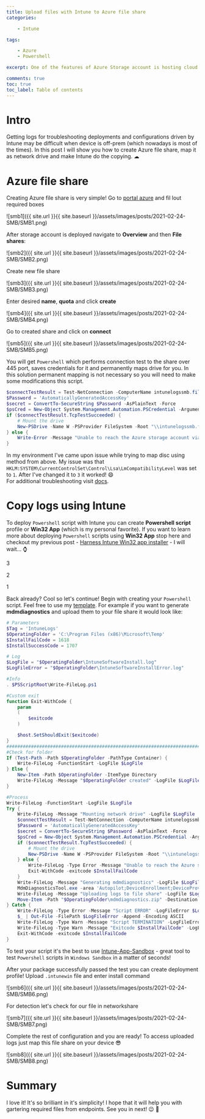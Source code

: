 ```yaml
---
title: Upload files with Intune to Azure file share
categories:

    - Intune

tags:

    - Azure
    - Powershell

excerpt: One of the features of Azure Storage account is hosting cloud file share. With Powershell it can be mapped as temporary drive

comments: true
toc: true
toc_label: Table of contents
---
```


# Intro

Getting logs for troubleshooting deployments and configurations driven by Intune may be difficult when device is off-prem (which nowadays is most of the times). In this post I will show you how to create Azure file share, map it as network drive and make Intune do the copying. ☁

# Azure file share

Creating Azure file share is very simple!
Go to [portal azure](https://portal.azure.com/#create/Microsoft.StorageAccount) and fil lout required boxes

![smb1]({{ site.url }}{{ site.baseurl }}/assets/images/posts/2021-02-24-SMB/SMB1.png)

After storage account is deployed navigate to **Overview** and then **File shares**:

![smb2]({{ site.url }}{{ site.baseurl }}/assets/images/posts/2021-02-24-SMB/SMB2.png)

Create new file share

![smb3]({{ site.url }}{{ site.baseurl }}/assets/images/posts/2021-02-24-SMB/SMB3.png)

Enter desired **name**, **quota** and click **create**

![smb4]({{ site.url }}{{ site.baseurl }}/assets/images/posts/2021-02-24-SMB/SMB4.png)

Go to created share and click on **connect**

![smb5]({{ site.url }}{{ site.baseurl }}/assets/images/posts/2021-02-24-SMB/SMB5.png)

You will get `Powershell` which performs connection test to the share over 445 port, saves credentials for it and permanently maps drive for you.
In this solution permanent mapping is not necessary so you will need to make some modifications this script.

```powershell
$connectTestResult = Test-NetConnection -ComputerName intunelogssmb.file.core.windows.net -Port 445
$Password = 'AutomaticallyGeneratedAccessKey'
$secret = ConvertTo-SecureString $Password -AsPlainText -Force
$psCred = New-Object System.Management.Automation.PSCredential -ArgumentList ('Azure\intunelogssmb', $secret)
if ($connectTestResult.TcpTestSucceeded) {
    # Mount the drive
    New-PSDrive -Name W -PSProvider FileSystem -Root "\\intunelogssmb.file.core.windows.net\logs" -Credential $psCred
} else {
    Write-Error -Message "Unable to reach the Azure storage account via port 445. Check to make sure your organization or ISP is not blocking port 445, or use Azure P2S VPN, Azure S2S VPN, or Express Route to tunnel SMB traffic over a different port."
}
```

In my environment I've came upon issue while trying to map disc using method from above.
My issue was that `HKLM:SYSTEM\CurrentControlSet\Control\Lsa\LmCompatibilityLevel` was set to `1`.
After I've changed it to `3` it worked! 😄<br>
For additional troubleshooting visit [docs](https://docs.microsoft.com/en-us/azure/storage/files/storage-troubleshoot-windows-file-connection-problems).

# Copy logs using Intune

To deploy `Powershell` script with Intune you can create **Powershell script** profile or **Win32 App** (which is my personal favorite).
If you want to learn more about deploying `Powershell` scripts using **Win32 App** stop here and checkout my previous post - [Harness Intune Win32 app installer](https://universecitiz3n.tech/intune/Intune-Win32-CustomScript/) - I will wait... ⌚

3

2

1

Back already? Cool so let's continue!
Begin with creating your `Powershell` script.
Feel free to use my [template](https://github.com/UniverseCitiz3n/Intune-App-Sandbox/blob/master/Intune-App-Sandbox/Helpers/Install-ProgramScriptTemplate.ps1).
For example if you want to generate **mdmdiagnostics** and upload them to your file share it would look like:

```powershell
# Parameters
$Tag = 'IntuneLogs'
$OperatingFolder = 'C:\Program Files (x86)\Microsoft\Temp'
$InstallFailCode = 1618
$InstallSuccessCode = 1707

# Log
$LogFile = "$OperatingFolder\IntuneSoftwareInstall.log"
$LogFileError = "$OperatingFolder\IntuneSoftwareInstallError.log"

#Info
. $PSScriptRoot\Write-FileLog.ps1

#Custom exit
function Exit-WithCode {
	param
	(
		$exitcode
	)

	$host.SetShouldExit($exitcode)
}
#######################################################################
#Check for folder
If (Test-Path -Path $OperatingFolder -PathType Container) {
	Write-FileLog -FunctionStart -LogFile $LogFile
} Else {
	New-Item -Path $OperatingFolder -ItemType Directory
	Write-FileLog -Message "$OperatingFolder created" -LogFile $LogFile
}

#Process
Write-FileLog -FunctionStart -LogFile $LogFile
Try {
	Write-FileLog -Message "Mounting network drive" -LogFile $LogFile
	$connectTestResult = Test-NetConnection -ComputerName intunelogssmb.file.core.windows.net -Port 445
	$Password = 'AutomaticallyGeneratedAccessKey'
	$secret = ConvertTo-SecureString $Password -AsPlainText -Force
	$psCred = New-Object System.Management.Automation.PSCredential -ArgumentList ('Azure\intunelogssmb', $secret)
	if ($connectTestResult.TcpTestSucceeded) {
		# Mount the drive
		New-PSDrive -Name W -PSProvider FileSystem -Root "\\intunelogssmb.file.core.windows.net\logs" -Credential $psCred
	} else {
		Write-FileLog -Type Error -Message "Unable to reach the Azure storage account via port 445" -LogFileError $LogFileError
		Exit-WithCode -exitcode $InstallFailCode
	}
	Write-FileLog -Message "Generating mdmdiagnostics" -LogFile $LogFile
	MdmDiagnosticsTool.exe -area 'Autopilot;DeviceEnrollment;DeviceProvisioning;TPM' -zip "$OperatingFolder\mdmdiagnostics.zip"
	Write-FileLog -Message "Uploading logs to file share" -LogFile $LogFile
	Move-Item -Path "$OperatingFolder\mdmdiagnostics.zip" -Destination W:\ -Force
} Catch {
	Write-FileLog -Type Error -Message "Script ERROR" -LogFileError $LogFileError
	$_ | Out-File -FilePath $LogFileError -Append -Encoding ASCII
	Write-FileLog -Type Warn -Message "Script TERMINATION" -LogFileError $LogFileError
	Write-FileLog -Type Warn -Message "Exitcode $InstallFailCode" -LogFileError $LogFileError
	Exit-WithCode -exitcode $InstallFailCode
}
```

To test your script it's the best to use [Intune-App-Sandbox](https://github.com/UniverseCitiz3n/Intune-App-Sandbox) - great tool to test `Powershell` scripts in `Windows Sandbox` in a matter of seconds!

After your package successfully passed the test you can create deployment profile!
Upload `.intunewin` file and enter install command

![smb6]({{ site.url }}{{ site.baseurl }}/assets/images/posts/2021-02-24-SMB/SMB6.png)

For detection let's check for our file in networkshare

![smb7]({{ site.url }}{{ site.baseurl }}/assets/images/posts/2021-02-24-SMB/SMB7.png)

Complete the rest of configuration and you are ready!
To access uploaded logs just map this file share on your device 😎

![smb8]({{ site.url }}{{ site.baseurl }}/assets/images/posts/2021-02-24-SMB/SMB8.png)

# Summary

I love it! It's so brilliant in it's simplicity!
I hope that it will help you with gartering required files from endpoints.
See you in next! 😉 🧠
